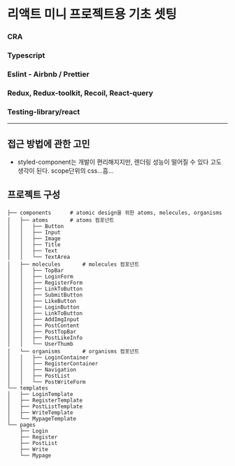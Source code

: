 # 리액트 미니 프로젝트용 기초 셋팅

### CRA
### Typescript
### Eslint - Airbnb / Prettier
### Redux, Redux-toolkit, Recoil, React-query
### Testing-library/react

---

## 접근 방법에 관한 고민
- styled-component는 개발이 편리해지지만, 렌더링 성능이 떨어질 수 있다 고도 생각이 된다. scope단위의 css...흠...

## 프로젝트 구성


    ├── components      # atomic design을 위한 atoms, molecules, organisms
    │   ├── atoms		# atoms 컴포넌트
    │   │   ├── Button
    │   │   ├── Input
    │   │   ├── Image
    │   │   ├── Title
    │   │   ├── Text
    │   │   └── TextArea
    │   ├── molecules		# molecules 컴포넌트
    │   │   ├── TopBar
    │   │   ├── LoginForm
    │   │   ├── RegisterForm
    │   │   ├── LinkToButton
    │   │   ├── SubmitButton
    │   │   ├── LikeButton
    │   │   ├── LoginButton
    │   │   ├── LinkToButton
    │   │   ├── AddImgInput
    │   │   ├── PostContent
    │   │   ├── PostTopBar
    │   │   ├── PostLikeInfo
    │   │   └── UserThumb
    │   └── organisms		# organisms 컴포넌트
    │   │   ├── LoginContainer
    │   │   ├── RegisterContainer
    │   │   ├── Navigation
    │   │   ├── PostList
    │   │   └── PostWriteForm
	└── templates
    │   ├── LoginTemplate
    │   ├── RegisterTemplate
    │   ├── PostListTemplate
    │   ├── WriteTemplate
    │   └── MypageTemplate
    └── pages     
        ├── Login
        ├── Register
        ├── PostList
        ├── Write
        └── Mypage
